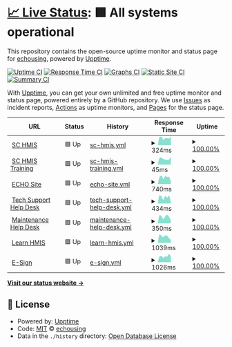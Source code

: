 # [📈 Live Status](https://status.echousing.org): <!--live status--> **🟩 All systems operational**

This repository contains the open-source uptime monitor and status page for [echousing](https://status.echousing.org), powered by [Upptime](https://github.com/upptime/upptime).

[![Uptime CI](https://github.com/echousing/status/workflows/Uptime%20CI/badge.svg)](https://github.com/upptime/upptime/actions?query=workflow%3A%22Uptime+CI%22)
[![Response Time CI](https://github.com/echousing/status/workflows/Response%20Time%20CI/badge.svg)](https://github.com/upptime/upptime/actions?query=workflow%3A%22Response+Time+CI%22)
[![Graphs CI](https://github.com/echousing/status/workflows/Graphs%20CI/badge.svg)](https://github.com/upptime/upptime/actions?query=workflow%3A%22Graphs+CI%22)
[![Static Site CI](https://github.com/echousing/status/workflows/Static%20Site%20CI/badge.svg)](https://github.com/upptime/upptime/actions?query=workflow%3A%22Static+Site+CI%22)
[![Summary CI](https://github.com/echousing/status/workflows/Summary%20CI/badge.svg)](https://github.com/upptime/upptime/actions?query=workflow%3A%22Summary+CI%22)

With [Upptime](https://upptime.js.org), you can get your own unlimited and free uptime monitor and status page, powered entirely by a GitHub repository. We use [Issues](https://github.com/echousing/status/issues) as incident reports, [Actions](https://github.com/echousing/status/actions) as uptime monitors, and [Pages](https://status.echousing.org) for the status page.

<!--start: status pages-->
<!-- This summary is generated by Upptime (https://github.com/upptime/upptime) -->
<!-- Do not edit this manually, your changes will be overwritten -->
<!-- prettier-ignore -->
| URL | Status | History | Response Time | Uptime |
| --- | ------ | ------- | ------------- | ------ |
| <img alt="" src="https://favicons.githubusercontent.com/sp5.servicept.com" height="13"> [SC HMIS](https://sp5.servicept.com/sc211/com.bowmansystems.sp5.core.ServicePoint/index.html) | 🟩 Up | [sc-hmis.yml](https://github.com/echousing/status/commits/HEAD/history/sc-hmis.yml) | <details><summary><img alt="Response time graph" src="./graphs/sc-hmis/response-time-week.png" height="20"> 324ms</summary><br><a href="https://status.echousing.org/history/sc-hmis"><img alt="Response time 408" src="https://img.shields.io/endpoint?url=https%3A%2F%2Fraw.githubusercontent.com%2Fechousing%2Fstatus%2FHEAD%2Fapi%2Fsc-hmis%2Fresponse-time.json"></a><br><a href="https://status.echousing.org/history/sc-hmis"><img alt="24-hour response time 320" src="https://img.shields.io/endpoint?url=https%3A%2F%2Fraw.githubusercontent.com%2Fechousing%2Fstatus%2FHEAD%2Fapi%2Fsc-hmis%2Fresponse-time-day.json"></a><br><a href="https://status.echousing.org/history/sc-hmis"><img alt="7-day response time 324" src="https://img.shields.io/endpoint?url=https%3A%2F%2Fraw.githubusercontent.com%2Fechousing%2Fstatus%2FHEAD%2Fapi%2Fsc-hmis%2Fresponse-time-week.json"></a><br><a href="https://status.echousing.org/history/sc-hmis"><img alt="30-day response time 412" src="https://img.shields.io/endpoint?url=https%3A%2F%2Fraw.githubusercontent.com%2Fechousing%2Fstatus%2FHEAD%2Fapi%2Fsc-hmis%2Fresponse-time-month.json"></a><br><a href="https://status.echousing.org/history/sc-hmis"><img alt="1-year response time 408" src="https://img.shields.io/endpoint?url=https%3A%2F%2Fraw.githubusercontent.com%2Fechousing%2Fstatus%2FHEAD%2Fapi%2Fsc-hmis%2Fresponse-time-year.json"></a></details> | <details><summary><a href="https://status.echousing.org/history/sc-hmis">100.00%</a></summary><a href="https://status.echousing.org/history/sc-hmis"><img alt="All-time uptime 100.00%" src="https://img.shields.io/endpoint?url=https%3A%2F%2Fraw.githubusercontent.com%2Fechousing%2Fstatus%2FHEAD%2Fapi%2Fsc-hmis%2Fuptime.json"></a><br><a href="https://status.echousing.org/history/sc-hmis"><img alt="24-hour uptime 100.00%" src="https://img.shields.io/endpoint?url=https%3A%2F%2Fraw.githubusercontent.com%2Fechousing%2Fstatus%2FHEAD%2Fapi%2Fsc-hmis%2Fuptime-day.json"></a><br><a href="https://status.echousing.org/history/sc-hmis"><img alt="7-day uptime 100.00%" src="https://img.shields.io/endpoint?url=https%3A%2F%2Fraw.githubusercontent.com%2Fechousing%2Fstatus%2FHEAD%2Fapi%2Fsc-hmis%2Fuptime-week.json"></a><br><a href="https://status.echousing.org/history/sc-hmis"><img alt="30-day uptime 100.00%" src="https://img.shields.io/endpoint?url=https%3A%2F%2Fraw.githubusercontent.com%2Fechousing%2Fstatus%2FHEAD%2Fapi%2Fsc-hmis%2Fuptime-month.json"></a><br><a href="https://status.echousing.org/history/sc-hmis"><img alt="1-year uptime 100.00%" src="https://img.shields.io/endpoint?url=https%3A%2F%2Fraw.githubusercontent.com%2Fechousing%2Fstatus%2FHEAD%2Fapi%2Fsc-hmis%2Fuptime-year.json"></a></details>
| <img alt="" src="https://favicons.githubusercontent.com/sp5.servicept.com" height="13"> [SC HMIS Training](https://sp5.servicept.com/sc211/com.bowmansystems.sp5.core.ServicePoint/index.html) | 🟩 Up | [sc-hmis-training.yml](https://github.com/echousing/status/commits/HEAD/history/sc-hmis-training.yml) | <details><summary><img alt="Response time graph" src="./graphs/sc-hmis-training/response-time-week.png" height="20"> 45ms</summary><br><a href="https://status.echousing.org/history/sc-hmis-training"><img alt="Response time 54" src="https://img.shields.io/endpoint?url=https%3A%2F%2Fraw.githubusercontent.com%2Fechousing%2Fstatus%2FHEAD%2Fapi%2Fsc-hmis-training%2Fresponse-time.json"></a><br><a href="https://status.echousing.org/history/sc-hmis-training"><img alt="24-hour response time 39" src="https://img.shields.io/endpoint?url=https%3A%2F%2Fraw.githubusercontent.com%2Fechousing%2Fstatus%2FHEAD%2Fapi%2Fsc-hmis-training%2Fresponse-time-day.json"></a><br><a href="https://status.echousing.org/history/sc-hmis-training"><img alt="7-day response time 45" src="https://img.shields.io/endpoint?url=https%3A%2F%2Fraw.githubusercontent.com%2Fechousing%2Fstatus%2FHEAD%2Fapi%2Fsc-hmis-training%2Fresponse-time-week.json"></a><br><a href="https://status.echousing.org/history/sc-hmis-training"><img alt="30-day response time 53" src="https://img.shields.io/endpoint?url=https%3A%2F%2Fraw.githubusercontent.com%2Fechousing%2Fstatus%2FHEAD%2Fapi%2Fsc-hmis-training%2Fresponse-time-month.json"></a><br><a href="https://status.echousing.org/history/sc-hmis-training"><img alt="1-year response time 54" src="https://img.shields.io/endpoint?url=https%3A%2F%2Fraw.githubusercontent.com%2Fechousing%2Fstatus%2FHEAD%2Fapi%2Fsc-hmis-training%2Fresponse-time-year.json"></a></details> | <details><summary><a href="https://status.echousing.org/history/sc-hmis-training">100.00%</a></summary><a href="https://status.echousing.org/history/sc-hmis-training"><img alt="All-time uptime 100.00%" src="https://img.shields.io/endpoint?url=https%3A%2F%2Fraw.githubusercontent.com%2Fechousing%2Fstatus%2FHEAD%2Fapi%2Fsc-hmis-training%2Fuptime.json"></a><br><a href="https://status.echousing.org/history/sc-hmis-training"><img alt="24-hour uptime 100.00%" src="https://img.shields.io/endpoint?url=https%3A%2F%2Fraw.githubusercontent.com%2Fechousing%2Fstatus%2FHEAD%2Fapi%2Fsc-hmis-training%2Fuptime-day.json"></a><br><a href="https://status.echousing.org/history/sc-hmis-training"><img alt="7-day uptime 100.00%" src="https://img.shields.io/endpoint?url=https%3A%2F%2Fraw.githubusercontent.com%2Fechousing%2Fstatus%2FHEAD%2Fapi%2Fsc-hmis-training%2Fuptime-week.json"></a><br><a href="https://status.echousing.org/history/sc-hmis-training"><img alt="30-day uptime 100.00%" src="https://img.shields.io/endpoint?url=https%3A%2F%2Fraw.githubusercontent.com%2Fechousing%2Fstatus%2FHEAD%2Fapi%2Fsc-hmis-training%2Fuptime-month.json"></a><br><a href="https://status.echousing.org/history/sc-hmis-training"><img alt="1-year uptime 100.00%" src="https://img.shields.io/endpoint?url=https%3A%2F%2Fraw.githubusercontent.com%2Fechousing%2Fstatus%2FHEAD%2Fapi%2Fsc-hmis-training%2Fuptime-year.json"></a></details>
| <img alt="" src="https://favicons.githubusercontent.com/echousing.org" height="13"> [ECHO Site](https://echousing.org) | 🟩 Up | [echo-site.yml](https://github.com/echousing/status/commits/HEAD/history/echo-site.yml) | <details><summary><img alt="Response time graph" src="./graphs/echo-site/response-time-week.png" height="20"> 740ms</summary><br><a href="https://status.echousing.org/history/echo-site"><img alt="Response time 632" src="https://img.shields.io/endpoint?url=https%3A%2F%2Fraw.githubusercontent.com%2Fechousing%2Fstatus%2FHEAD%2Fapi%2Fecho-site%2Fresponse-time.json"></a><br><a href="https://status.echousing.org/history/echo-site"><img alt="24-hour response time 838" src="https://img.shields.io/endpoint?url=https%3A%2F%2Fraw.githubusercontent.com%2Fechousing%2Fstatus%2FHEAD%2Fapi%2Fecho-site%2Fresponse-time-day.json"></a><br><a href="https://status.echousing.org/history/echo-site"><img alt="7-day response time 740" src="https://img.shields.io/endpoint?url=https%3A%2F%2Fraw.githubusercontent.com%2Fechousing%2Fstatus%2FHEAD%2Fapi%2Fecho-site%2Fresponse-time-week.json"></a><br><a href="https://status.echousing.org/history/echo-site"><img alt="30-day response time 604" src="https://img.shields.io/endpoint?url=https%3A%2F%2Fraw.githubusercontent.com%2Fechousing%2Fstatus%2FHEAD%2Fapi%2Fecho-site%2Fresponse-time-month.json"></a><br><a href="https://status.echousing.org/history/echo-site"><img alt="1-year response time 632" src="https://img.shields.io/endpoint?url=https%3A%2F%2Fraw.githubusercontent.com%2Fechousing%2Fstatus%2FHEAD%2Fapi%2Fecho-site%2Fresponse-time-year.json"></a></details> | <details><summary><a href="https://status.echousing.org/history/echo-site">100.00%</a></summary><a href="https://status.echousing.org/history/echo-site"><img alt="All-time uptime 100.00%" src="https://img.shields.io/endpoint?url=https%3A%2F%2Fraw.githubusercontent.com%2Fechousing%2Fstatus%2FHEAD%2Fapi%2Fecho-site%2Fuptime.json"></a><br><a href="https://status.echousing.org/history/echo-site"><img alt="24-hour uptime 100.00%" src="https://img.shields.io/endpoint?url=https%3A%2F%2Fraw.githubusercontent.com%2Fechousing%2Fstatus%2FHEAD%2Fapi%2Fecho-site%2Fuptime-day.json"></a><br><a href="https://status.echousing.org/history/echo-site"><img alt="7-day uptime 100.00%" src="https://img.shields.io/endpoint?url=https%3A%2F%2Fraw.githubusercontent.com%2Fechousing%2Fstatus%2FHEAD%2Fapi%2Fecho-site%2Fuptime-week.json"></a><br><a href="https://status.echousing.org/history/echo-site"><img alt="30-day uptime 100.00%" src="https://img.shields.io/endpoint?url=https%3A%2F%2Fraw.githubusercontent.com%2Fechousing%2Fstatus%2FHEAD%2Fapi%2Fecho-site%2Fuptime-month.json"></a><br><a href="https://status.echousing.org/history/echo-site"><img alt="1-year uptime 100.00%" src="https://img.shields.io/endpoint?url=https%3A%2F%2Fraw.githubusercontent.com%2Fechousing%2Fstatus%2FHEAD%2Fapi%2Fecho-site%2Fuptime-year.json"></a></details>
| <img alt="" src="https://favicons.githubusercontent.com/support.echousing.org" height="13"> [Tech Support Help Desk](https://support.echousing.org) | 🟩 Up | [tech-support-help-desk.yml](https://github.com/echousing/status/commits/HEAD/history/tech-support-help-desk.yml) | <details><summary><img alt="Response time graph" src="./graphs/tech-support-help-desk/response-time-week.png" height="20"> 434ms</summary><br><a href="https://status.echousing.org/history/tech-support-help-desk"><img alt="Response time 351" src="https://img.shields.io/endpoint?url=https%3A%2F%2Fraw.githubusercontent.com%2Fechousing%2Fstatus%2FHEAD%2Fapi%2Ftech-support-help-desk%2Fresponse-time.json"></a><br><a href="https://status.echousing.org/history/tech-support-help-desk"><img alt="24-hour response time 474" src="https://img.shields.io/endpoint?url=https%3A%2F%2Fraw.githubusercontent.com%2Fechousing%2Fstatus%2FHEAD%2Fapi%2Ftech-support-help-desk%2Fresponse-time-day.json"></a><br><a href="https://status.echousing.org/history/tech-support-help-desk"><img alt="7-day response time 434" src="https://img.shields.io/endpoint?url=https%3A%2F%2Fraw.githubusercontent.com%2Fechousing%2Fstatus%2FHEAD%2Fapi%2Ftech-support-help-desk%2Fresponse-time-week.json"></a><br><a href="https://status.echousing.org/history/tech-support-help-desk"><img alt="30-day response time 330" src="https://img.shields.io/endpoint?url=https%3A%2F%2Fraw.githubusercontent.com%2Fechousing%2Fstatus%2FHEAD%2Fapi%2Ftech-support-help-desk%2Fresponse-time-month.json"></a><br><a href="https://status.echousing.org/history/tech-support-help-desk"><img alt="1-year response time 351" src="https://img.shields.io/endpoint?url=https%3A%2F%2Fraw.githubusercontent.com%2Fechousing%2Fstatus%2FHEAD%2Fapi%2Ftech-support-help-desk%2Fresponse-time-year.json"></a></details> | <details><summary><a href="https://status.echousing.org/history/tech-support-help-desk">100.00%</a></summary><a href="https://status.echousing.org/history/tech-support-help-desk"><img alt="All-time uptime 100.00%" src="https://img.shields.io/endpoint?url=https%3A%2F%2Fraw.githubusercontent.com%2Fechousing%2Fstatus%2FHEAD%2Fapi%2Ftech-support-help-desk%2Fuptime.json"></a><br><a href="https://status.echousing.org/history/tech-support-help-desk"><img alt="24-hour uptime 100.00%" src="https://img.shields.io/endpoint?url=https%3A%2F%2Fraw.githubusercontent.com%2Fechousing%2Fstatus%2FHEAD%2Fapi%2Ftech-support-help-desk%2Fuptime-day.json"></a><br><a href="https://status.echousing.org/history/tech-support-help-desk"><img alt="7-day uptime 100.00%" src="https://img.shields.io/endpoint?url=https%3A%2F%2Fraw.githubusercontent.com%2Fechousing%2Fstatus%2FHEAD%2Fapi%2Ftech-support-help-desk%2Fuptime-week.json"></a><br><a href="https://status.echousing.org/history/tech-support-help-desk"><img alt="30-day uptime 100.00%" src="https://img.shields.io/endpoint?url=https%3A%2F%2Fraw.githubusercontent.com%2Fechousing%2Fstatus%2FHEAD%2Fapi%2Ftech-support-help-desk%2Fuptime-month.json"></a><br><a href="https://status.echousing.org/history/tech-support-help-desk"><img alt="1-year uptime 100.00%" src="https://img.shields.io/endpoint?url=https%3A%2F%2Fraw.githubusercontent.com%2Fechousing%2Fstatus%2FHEAD%2Fapi%2Ftech-support-help-desk%2Fuptime-year.json"></a></details>
| <img alt="" src="https://favicons.githubusercontent.com/maint.echousing.org" height="13"> [Maintenance Help Desk](https://maint.echousing.org) | 🟩 Up | [maintenance-help-desk.yml](https://github.com/echousing/status/commits/HEAD/history/maintenance-help-desk.yml) | <details><summary><img alt="Response time graph" src="./graphs/maintenance-help-desk/response-time-week.png" height="20"> 350ms</summary><br><a href="https://status.echousing.org/history/maintenance-help-desk"><img alt="Response time 285" src="https://img.shields.io/endpoint?url=https%3A%2F%2Fraw.githubusercontent.com%2Fechousing%2Fstatus%2FHEAD%2Fapi%2Fmaintenance-help-desk%2Fresponse-time.json"></a><br><a href="https://status.echousing.org/history/maintenance-help-desk"><img alt="24-hour response time 425" src="https://img.shields.io/endpoint?url=https%3A%2F%2Fraw.githubusercontent.com%2Fechousing%2Fstatus%2FHEAD%2Fapi%2Fmaintenance-help-desk%2Fresponse-time-day.json"></a><br><a href="https://status.echousing.org/history/maintenance-help-desk"><img alt="7-day response time 350" src="https://img.shields.io/endpoint?url=https%3A%2F%2Fraw.githubusercontent.com%2Fechousing%2Fstatus%2FHEAD%2Fapi%2Fmaintenance-help-desk%2Fresponse-time-week.json"></a><br><a href="https://status.echousing.org/history/maintenance-help-desk"><img alt="30-day response time 262" src="https://img.shields.io/endpoint?url=https%3A%2F%2Fraw.githubusercontent.com%2Fechousing%2Fstatus%2FHEAD%2Fapi%2Fmaintenance-help-desk%2Fresponse-time-month.json"></a><br><a href="https://status.echousing.org/history/maintenance-help-desk"><img alt="1-year response time 285" src="https://img.shields.io/endpoint?url=https%3A%2F%2Fraw.githubusercontent.com%2Fechousing%2Fstatus%2FHEAD%2Fapi%2Fmaintenance-help-desk%2Fresponse-time-year.json"></a></details> | <details><summary><a href="https://status.echousing.org/history/maintenance-help-desk">100.00%</a></summary><a href="https://status.echousing.org/history/maintenance-help-desk"><img alt="All-time uptime 100.00%" src="https://img.shields.io/endpoint?url=https%3A%2F%2Fraw.githubusercontent.com%2Fechousing%2Fstatus%2FHEAD%2Fapi%2Fmaintenance-help-desk%2Fuptime.json"></a><br><a href="https://status.echousing.org/history/maintenance-help-desk"><img alt="24-hour uptime 100.00%" src="https://img.shields.io/endpoint?url=https%3A%2F%2Fraw.githubusercontent.com%2Fechousing%2Fstatus%2FHEAD%2Fapi%2Fmaintenance-help-desk%2Fuptime-day.json"></a><br><a href="https://status.echousing.org/history/maintenance-help-desk"><img alt="7-day uptime 100.00%" src="https://img.shields.io/endpoint?url=https%3A%2F%2Fraw.githubusercontent.com%2Fechousing%2Fstatus%2FHEAD%2Fapi%2Fmaintenance-help-desk%2Fuptime-week.json"></a><br><a href="https://status.echousing.org/history/maintenance-help-desk"><img alt="30-day uptime 100.00%" src="https://img.shields.io/endpoint?url=https%3A%2F%2Fraw.githubusercontent.com%2Fechousing%2Fstatus%2FHEAD%2Fapi%2Fmaintenance-help-desk%2Fuptime-month.json"></a><br><a href="https://status.echousing.org/history/maintenance-help-desk"><img alt="1-year uptime 100.00%" src="https://img.shields.io/endpoint?url=https%3A%2F%2Fraw.githubusercontent.com%2Fechousing%2Fstatus%2FHEAD%2Fapi%2Fmaintenance-help-desk%2Fuptime-year.json"></a></details>
| <img alt="" src="https://favicons.githubusercontent.com/learnhmis.echousing.org" height="13"> [Learn HMIS](https://learnhmis.echousing.org) | 🟩 Up | [learn-hmis.yml](https://github.com/echousing/status/commits/HEAD/history/learn-hmis.yml) | <details><summary><img alt="Response time graph" src="./graphs/learn-hmis/response-time-week.png" height="20"> 1039ms</summary><br><a href="https://status.echousing.org/history/learn-hmis"><img alt="Response time 824" src="https://img.shields.io/endpoint?url=https%3A%2F%2Fraw.githubusercontent.com%2Fechousing%2Fstatus%2FHEAD%2Fapi%2Flearn-hmis%2Fresponse-time.json"></a><br><a href="https://status.echousing.org/history/learn-hmis"><img alt="24-hour response time 983" src="https://img.shields.io/endpoint?url=https%3A%2F%2Fraw.githubusercontent.com%2Fechousing%2Fstatus%2FHEAD%2Fapi%2Flearn-hmis%2Fresponse-time-day.json"></a><br><a href="https://status.echousing.org/history/learn-hmis"><img alt="7-day response time 1039" src="https://img.shields.io/endpoint?url=https%3A%2F%2Fraw.githubusercontent.com%2Fechousing%2Fstatus%2FHEAD%2Fapi%2Flearn-hmis%2Fresponse-time-week.json"></a><br><a href="https://status.echousing.org/history/learn-hmis"><img alt="30-day response time 788" src="https://img.shields.io/endpoint?url=https%3A%2F%2Fraw.githubusercontent.com%2Fechousing%2Fstatus%2FHEAD%2Fapi%2Flearn-hmis%2Fresponse-time-month.json"></a><br><a href="https://status.echousing.org/history/learn-hmis"><img alt="1-year response time 824" src="https://img.shields.io/endpoint?url=https%3A%2F%2Fraw.githubusercontent.com%2Fechousing%2Fstatus%2FHEAD%2Fapi%2Flearn-hmis%2Fresponse-time-year.json"></a></details> | <details><summary><a href="https://status.echousing.org/history/learn-hmis">100.00%</a></summary><a href="https://status.echousing.org/history/learn-hmis"><img alt="All-time uptime 100.00%" src="https://img.shields.io/endpoint?url=https%3A%2F%2Fraw.githubusercontent.com%2Fechousing%2Fstatus%2FHEAD%2Fapi%2Flearn-hmis%2Fuptime.json"></a><br><a href="https://status.echousing.org/history/learn-hmis"><img alt="24-hour uptime 100.00%" src="https://img.shields.io/endpoint?url=https%3A%2F%2Fraw.githubusercontent.com%2Fechousing%2Fstatus%2FHEAD%2Fapi%2Flearn-hmis%2Fuptime-day.json"></a><br><a href="https://status.echousing.org/history/learn-hmis"><img alt="7-day uptime 100.00%" src="https://img.shields.io/endpoint?url=https%3A%2F%2Fraw.githubusercontent.com%2Fechousing%2Fstatus%2FHEAD%2Fapi%2Flearn-hmis%2Fuptime-week.json"></a><br><a href="https://status.echousing.org/history/learn-hmis"><img alt="30-day uptime 100.00%" src="https://img.shields.io/endpoint?url=https%3A%2F%2Fraw.githubusercontent.com%2Fechousing%2Fstatus%2FHEAD%2Fapi%2Flearn-hmis%2Fuptime-month.json"></a><br><a href="https://status.echousing.org/history/learn-hmis"><img alt="1-year uptime 100.00%" src="https://img.shields.io/endpoint?url=https%3A%2F%2Fraw.githubusercontent.com%2Fechousing%2Fstatus%2FHEAD%2Fapi%2Flearn-hmis%2Fuptime-year.json"></a></details>
| <img alt="" src="https://favicons.githubusercontent.com/esign.echousing.org" height="13"> [E-Sign](https://esign.echousing.org) | 🟩 Up | [e-sign.yml](https://github.com/echousing/status/commits/HEAD/history/e-sign.yml) | <details><summary><img alt="Response time graph" src="./graphs/e-sign/response-time-week.png" height="20"> 1026ms</summary><br><a href="https://status.echousing.org/history/e-sign"><img alt="Response time 1051" src="https://img.shields.io/endpoint?url=https%3A%2F%2Fraw.githubusercontent.com%2Fechousing%2Fstatus%2FHEAD%2Fapi%2Fe-sign%2Fresponse-time.json"></a><br><a href="https://status.echousing.org/history/e-sign"><img alt="24-hour response time 1400" src="https://img.shields.io/endpoint?url=https%3A%2F%2Fraw.githubusercontent.com%2Fechousing%2Fstatus%2FHEAD%2Fapi%2Fe-sign%2Fresponse-time-day.json"></a><br><a href="https://status.echousing.org/history/e-sign"><img alt="7-day response time 1026" src="https://img.shields.io/endpoint?url=https%3A%2F%2Fraw.githubusercontent.com%2Fechousing%2Fstatus%2FHEAD%2Fapi%2Fe-sign%2Fresponse-time-week.json"></a><br><a href="https://status.echousing.org/history/e-sign"><img alt="30-day response time 1029" src="https://img.shields.io/endpoint?url=https%3A%2F%2Fraw.githubusercontent.com%2Fechousing%2Fstatus%2FHEAD%2Fapi%2Fe-sign%2Fresponse-time-month.json"></a><br><a href="https://status.echousing.org/history/e-sign"><img alt="1-year response time 1051" src="https://img.shields.io/endpoint?url=https%3A%2F%2Fraw.githubusercontent.com%2Fechousing%2Fstatus%2FHEAD%2Fapi%2Fe-sign%2Fresponse-time-year.json"></a></details> | <details><summary><a href="https://status.echousing.org/history/e-sign">100.00%</a></summary><a href="https://status.echousing.org/history/e-sign"><img alt="All-time uptime 100.00%" src="https://img.shields.io/endpoint?url=https%3A%2F%2Fraw.githubusercontent.com%2Fechousing%2Fstatus%2FHEAD%2Fapi%2Fe-sign%2Fuptime.json"></a><br><a href="https://status.echousing.org/history/e-sign"><img alt="24-hour uptime 100.00%" src="https://img.shields.io/endpoint?url=https%3A%2F%2Fraw.githubusercontent.com%2Fechousing%2Fstatus%2FHEAD%2Fapi%2Fe-sign%2Fuptime-day.json"></a><br><a href="https://status.echousing.org/history/e-sign"><img alt="7-day uptime 100.00%" src="https://img.shields.io/endpoint?url=https%3A%2F%2Fraw.githubusercontent.com%2Fechousing%2Fstatus%2FHEAD%2Fapi%2Fe-sign%2Fuptime-week.json"></a><br><a href="https://status.echousing.org/history/e-sign"><img alt="30-day uptime 100.00%" src="https://img.shields.io/endpoint?url=https%3A%2F%2Fraw.githubusercontent.com%2Fechousing%2Fstatus%2FHEAD%2Fapi%2Fe-sign%2Fuptime-month.json"></a><br><a href="https://status.echousing.org/history/e-sign"><img alt="1-year uptime 100.00%" src="https://img.shields.io/endpoint?url=https%3A%2F%2Fraw.githubusercontent.com%2Fechousing%2Fstatus%2FHEAD%2Fapi%2Fe-sign%2Fuptime-year.json"></a></details>

<!--end: status pages-->

[**Visit our status website →**](https://status.echousing.org)

## 📄 License

- Powered by: [Upptime](https://github.com/upptime/upptime)
- Code: [MIT](./LICENSE) © [echousing](https://status.echousing.org)
- Data in the `./history` directory: [Open Database License](https://opendatacommons.org/licenses/odbl/1-0/)
